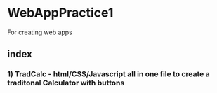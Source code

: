 # WebAppPractice1
For creating web apps

## index

### 1) TradCalc - html/CSS/Javascript all in one file to create a traditonal Calculator with buttons
